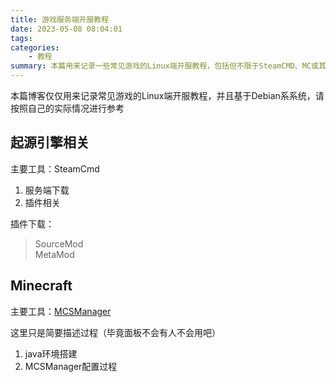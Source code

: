 ```yaml
---
title: 游戏服务端开服教程
date: 2023-05-08 08:04:01
tags:
categories:
    - 教程
summary: 本篇用来记录一些常见游戏的Linux端开服教程，包括但不限于SteamCMD、MC或其他服务端
---
```


本篇博客仅仅用来记录常见游戏的Linux端开服教程，并且基于Debian系系统，请按照自己的实际情况进行参考

## 起源引擎相关

主要工具：SteamCmd

1. 服务端下载
2. 插件相关

插件下载：
>SourceMod  
>MetaMod

## Minecraft

主要工具：[MCSManager](https://blog.zeruns.tech/archives/584.html)

这里只是简要描述过程（毕竟面板不会有人不会用吧）

1. java环境搭建
2. MCSManager配置过程

